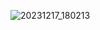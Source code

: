 ![20231217_180213](https://github.com/Tail-R/FVWM_dotfiles/assets/132870183/e6b65aa4-ac55-4886-8eca-cb1f246dc255)
